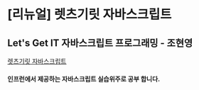 # [리뉴얼] 렛츠기릿 자바스크립트

## Let's Get IT 자바스크립트 프로그래밍 - 조현영

[렛츠기릿 자바스크립트](https://www.inflearn.com/course/%EB%A0%88%EC%B8%A0%EA%B8%B0%EB%A6%BF-%EC%9E%90%EB%B0%94%EC%8A%A4%ED%81%AC%EB%A6%BD%ED%8A%B8)

#### 인프런에서 제공하는 자바스크립트 실습위주로 공부 합니다.
